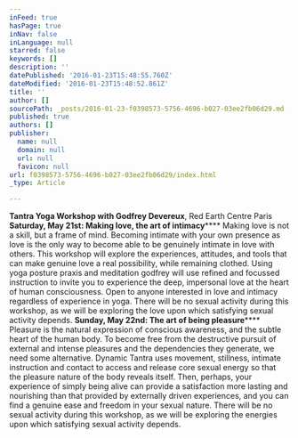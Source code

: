 ```yaml
---
inFeed: true
hasPage: true
inNav: false
inLanguage: null
starred: false
keywords: []
description: ''
datePublished: '2016-01-23T15:48:55.760Z'
dateModified: '2016-01-23T15:48:52.861Z'
title: ''
author: []
sourcePath: _posts/2016-01-23-f0398573-5756-4696-b027-03ee2fb06d29.md
published: true
authors: []
publisher:
  name: null
  domain: null
  url: null
  favicon: null
url: f0398573-5756-4696-b027-03ee2fb06d29/index.html
_type: Article

---
```

**Tantra Yoga Workshop with Godfrey Devereux**,  Red Earth Centre Paris                                                                                                                                       **Saturday, May 21st: Making
love, the art of intimacy****** Making
love is not a skill, but a frame of mind. Becoming intimate with your
own presence as love is the only way to become able to be genuinely
intimate in love with others. This workshop will explore the
experiences, attitudes, and tools that can make genuine love a real
possibility, while remaining clothed. Using yoga posture praxis and
meditation godfrey will use refined and focussed instruction to
invite you to experience the deep, impersonal love at the heart of
human consciousness. Open to anyone interested in love and intimacy
regardless of experience in yoga. There will be no sexual activity
during this workshop, as we will be exploring the love upon which
satisfying sexual activity depends.       **Sunday, May 22nd: The
art of being pleasure****** Pleasure
is the natural expression of conscious awareness, and the subtle
heart of the human body. To become free from the destructive pursuit
of external and intense pleasures and the dependencies they generate,
we need some alternative. Dynamic Tantra uses movement, stillness,
intimate instruction and contact to access and release core sexual
energy so that the pleasure nature of the body reveals itself.
Then, perhaps, your experience of simply being alive can provide a
satisfaction more lasting and nourishing than that provided by
externally driven experiences, and you can find a genuine ease and
freedom in your sexual nature. There
will be no sexual activity during this workshop, as we will be
exploring the energies upon which satisfying sexual activity depends.